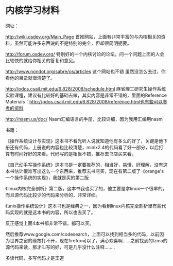 # 内核学习材料 #

网址：

http://wiki.osdev.org/Main_Page
首推网站，上面有非常丰富的与内核相关的资料，虽然可能许多东西说的不是特别的完全，但却很简明扼要。

http://forum.osdev.org/
特别好的一个内核讨论的论坛，问一个问题上面的人会比较快的就给你相关的答复和意见。

http://www.nondot.org/sabre/os/articles
这个网站也不错  虽然没怎么去过，你看他的目录就很清楚了。

http://pdos.csail.mit.edu/6.828/2008/schedule.html
麻省理工研究生操作系统实验课程，建议有比较好的基础去做，其实内容是非常不错的，里面的Reference Materials：http://pdos.csail.mit.edu/6.828/2008/reference.html也有些可以参考的资料


http://nasm.us/doc/
Nasm汇编语言的手册，比较详细，因为我用汇编用nasm

书籍：

《操作系统设计与实现》这本书不看光听人说就知道他有多么的好了，关键是他下册还有代码，上册说的内容也比较清楚，minix2.4的代码看了好一部分，以后打算有时间好好的来看。代码写的是相当不错，推荐去书店买来看。

《自己动手写操作系统》这本书是一定要推荐的，相当好，易懂，好理解，没有这本书估计很难写出这么一个东西来，推荐去书店买，现在有第二版了《orange's 一个操作系统的实现》，我就是买的第二版

《linux内核完全剖析》第二版，这本书我也买了的，他主要是拿linux一个很早的，而且源代码比较少的代码来分析的，非常详细。

《unix操作系统设计》这本书也是经典之一，因为看到linux内核完全剖析里有些代码实现的就是这本书的内容，所以也去买了。

反正感觉上面4本书都非常不错，都可以买。

然后推荐www.google.com/codesearch，上面可以找到相当多的代码，以前因为世界之窗的缘故打不开，现在firefox可以了，满心欢喜啊.....   之前找到的lzma的源代码来读，那才叫写的好，可是几乎没什么注释........

多读代码，多写代码才是王道
